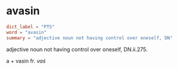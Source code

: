 # avasin

``` toml
dict_label = "PTS"
word = "avasin"
summary = "adjective noun not having control over oneself, DN"
```

adjective noun not having control over oneself, DN.ii.275.

a \+ vasin fr. *vaś*

